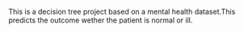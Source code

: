 This is a decision tree project based on a mental health dataset.This predicts the outcome wether the patient is normal or ill.
